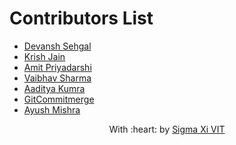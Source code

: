 # Contributors List
* [Devansh Sehgal](https://github.com/Devansh-ops/)
* [Krish Jain](https://github.com/kri5h92/)
* [Amit Priyadarshi](https://github.com/Priyadarshi-Amit)
* [Vaibhav Sharma](https://github.com/GhostVaibhav)
* [Aaditya Kumra](https://github.com/AadityaKumra)
* [GitCommitmerge](https://github.com/GitCommitMerge)
* [Ayush Mishra]("https://github.com/ayushunofficial")
<p align="center">
	With :heart: by <a href="https://github.com/SIGMA-XI-VIT" target="_blank">Sigma Xi VIT</a>
</p>

